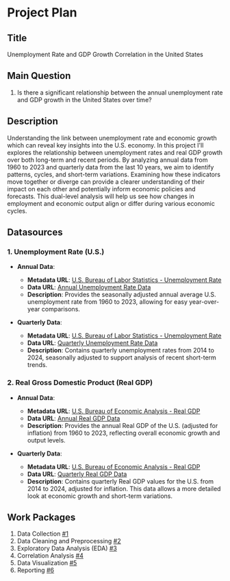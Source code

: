 # Project Plan

## Title
Unemployment Rate and GDP Growth Correlation in the United States

## Main Question

1. Is there a significant relationship between the annual unemployment rate and GDP growth in the United States over time?

## Description

Understanding the link between unemployment rate and economic growth which can reveal key insights into the U.S. economy. In this project I'll explores the relationship between unemployment rates and real GDP growth over both long-term and recent periods. By analyzing annual data from 1960 to 2023 and quarterly data from the last 10 years, we aim to identify patterns, cycles, and short-term variations. Examining how these indicators move together or diverge can provide a clearer understanding of their impact on each other and potentially inform economic policies and forecasts. This dual-level analysis will help us see how changes in employment and economic output align or differ during various economic cycles.


## Datasources

### 1. **Unemployment Rate (U.S.)**

- **Annual Data**:
  - **Metadata URL**: [U.S. Bureau of Labor Statistics - Unemployment Rate](https://fred.stlouisfed.org/series/UNRATE#0)
  - **Data URL**: [Annual Unemployment Rate Data](https://fred.stlouisfed.org/graph/fredgraph.csv?bgcolor=%23e1e9f0&chart_type=line&drp=0&fo=open%20sans&graph_bgcolor=%23ffffff&height=450&mode=fred&recession_bars=on&txtcolor=%23444444&ts=12&tts=12&width=1320&nt=0&thu=0&trc=0&show_legend=yes&show_axis_titles=yes&show_tooltip=yes&id=UNRATE&scale=left&cosd=1960-01-01&coed=2023-01-01&line_color=%234572a7&link_values=false&line_style=solid&mark_type=none&mw=3&lw=3&ost=-99999&oet=99999&mma=0&fml=a&fq=Annual&fam=avg&fgst=lin&fgsnd=2020-02-01&line_index=1&transformation=lin&vintage_date=2024-11-06&revision_date=2024-11-06&nd=1948-01-01)
  - **Description**: Provides the seasonally adjusted annual average U.S. unemployment rate from 1960 to 2023, allowing for easy year-over-year comparisons.

- **Quarterly Data**:
  - **Metadata URL**: [U.S. Bureau of Labor Statistics - Unemployment Rate](https://fred.stlouisfed.org/series/UNRATE#0)
  - **Data URL**: [Quarterly Unemployment Rate Data](https://fred.stlouisfed.org/graph/fredgraph.csv?bgcolor=%23e1e9f0&chart_type=line&drp=0&fo=open%20sans&graph_bgcolor=%23ffffff&height=450&mode=fred&recession_bars=on&txtcolor=%23444444&ts=12&tts=12&width=1320&nt=0&thu=0&trc=0&show_legend=yes&show_axis_titles=yes&show_tooltip=yes&id=UNRATE&scale=left&cosd=2014-07-01&coed=2024-07-01&line_color=%234572a7&link_values=false&line_style=solid&mark_type=none&mw=3&lw=3&ost=-99999&oet=99999&mma=0&fml=a&fq=Quarterly&fam=avg&fgst=lin&fgsnd=2020-02-01&line_index=1&transformation=lin&vintage_date=2024-11-08&revision_date=2024-11-08&nd=1948-01-01)
  - **Description**: Contains quarterly unemployment rates from 2014 to 2024, seasonally adjusted to support analysis of recent short-term trends.

### 2. **Real Gross Domestic Product (Real GDP)**

- **Annual Data**:
  - **Metadata URL**: [U.S. Bureau of Economic Analysis - Real GDP](https://fred.stlouisfed.org/series/GDPC1#0)
  - **Data URL**: [Annual Real GDP Data](https://fred.stlouisfed.org/graph/fredgraph.csv?bgcolor=%23e1e9f0&chart_type=line&drp=0&fo=open%20sans&graph_bgcolor=%23ffffff&height=450&mode=fred&recession_bars=on&txtcolor=%23444444&ts=12&tts=12&width=1320&nt=0&thu=0&trc=0&show_legend=yes&show_axis_titles=yes&show_tooltip=yes&id=GDPC1&scale=left&cosd=1960-01-01&coed=2023-01-01&line_color=%234572a7&link_values=false&line_style=solid&mark_type=none&mw=3&lw=2&ost=-99999&oet=99999&mma=0&fml=a&fq=Annual&fam=sum&fgst=lin&fgsnd=2020-02-01&line_index=1&transformation=lin&vintage_date=2024-11-06&revision_date=2024-11-06&nd=1947-01-01)
  - **Description**: Provides the annual Real GDP of the U.S. (adjusted for inflation) from 1960 to 2023, reflecting overall economic growth and output levels.

- **Quarterly Data**:
  - **Metadata URL**: [U.S. Bureau of Economic Analysis - Real GDP](https://fred.stlouisfed.org/series/GDPC1#0)
  - **Data URL**: [Quarterly Real GDP Data](https://fred.stlouisfed.org/graph/fredgraph.csv?bgcolor=%23e1e9f0&chart_type=line&drp=0&fo=open%20sans&graph_bgcolor=%23ffffff&height=450&mode=fred&recession_bars=on&txtcolor=%23444444&ts=12&tts=12&width=1320&nt=0&thu=0&trc=0&show_legend=yes&show_axis_titles=yes&show_tooltip=yes&id=GDPC1&scale=left&cosd=2014-07-01&coed=2024-07-01&line_color=%234572a7&link_values=false&line_style=solid&mark_type=none&mw=3&lw=2&ost=-99999&oet=99999&mma=0&fml=a&fq=Quarterly&fam=avg&fgst=lin&fgsnd=2020-02-01&line_index=1&transformation=lin&vintage_date=2024-11-08&revision_date=2024-11-08&nd=1947-01-01)
  - **Description**: Contains quarterly Real GDP values for the U.S. from 2014 to 2024, adjusted for inflation. This data allows a more detailed look at economic growth and short-term variations.


## Work Packages

1. Data Collection [#1][i1]
2. Data Cleaning and Preprocessing [#2][i2]
3. Exploratory Data Analysis (EDA) [#3][i3]
4. Correlation Analysis [#4][i4]
5. Data Visualization [#5][i5]
6. Reporting [#6][i6]

[i1]: https://github.com/rebel47/MADE-Project/issues/1
[i2]: https://github.com/rebel47/MADE-Project/issues/2
[i3]: https://github.com/rebel47/MADE-Project/issues/3
[i4]: https://github.com/rebel47/MADE-Project/issues/4
[i5]: https://github.com/rebel47/MADE-Project/issues/5
[i6]: https://github.com/rebel47/MADE-Project/issues/6
